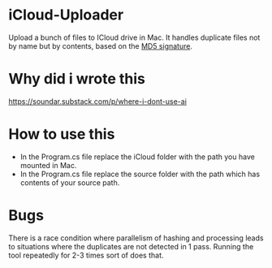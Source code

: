 # iCloud-Uploader
Upload a bunch of files to ICloud drive in Mac. It handles duplicate files not by name but by contents, based on the [MD5 signature](https://en.wikipedia.org/wiki/MD5).


# Why did i wrote this
https://soundar.substack.com/p/where-i-dont-use-ai

# How to use this 
* In the Program.cs file replace the iCloud folder with the path you have mounted in Mac.
* In the Program.cs file replace the source folder with the path which has contents of your source path.

# Bugs
There is a race condition where parallelism of hashing and processing leads to situations where the duplicates are not detected in 1 pass. Running the tool repeatedly for 2-3 times sort of does that. 
